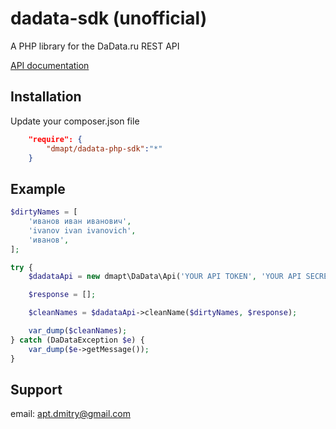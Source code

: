 dadata-sdk (unofficial)
=========================

A PHP library for the DaData.ru REST API


[API documentation](https://dadata.ru/api/clean/)

## Installation ##
Update your composer.json file
``` json
    "require": {
        "dmapt/dadata-php-sdk":"*"
    }
```

## Example ##
``` php
$dirtyNames = [
    'иванов иван иванович',
    'ivanov ivan ivanovich',
    'иванов',
];

try {
	$dadataApi = new dmapt\DaData\Api('YOUR API TOKEN', 'YOUR API SECRET');

	$response = [];

	$cleanNames = $dadataApi->cleanName($dirtyNames, $response);

	var_dump($cleanNames);
} catch (DaDataException $e) {
	var_dump($e->getMessage());
}
```

## Support ##
email: <apt.dmitry@gmail.com>